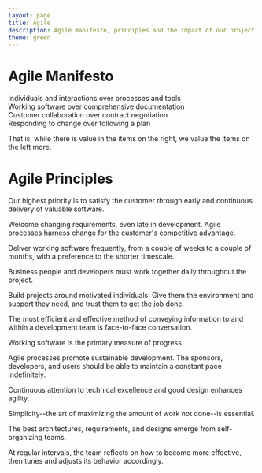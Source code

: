 ```yaml
---
layout: page
title: Agile
description: Agile manifesto, principles and the impact of our project.
theme: green
---
```


# Agile Manifesto
Individuals and interactions over processes and tools<br>
Working software over comprehensive documentation<br>
Customer collaboration over contract negotiation<br>
Responding to change over following a plan<br>

That is, while there is value in the items on the right, we value the items on the left more.

# Agile Principles
Our highest priority is to satisfy the customer
through early and continuous delivery
of valuable software.

Welcome changing requirements, even late in 
development. Agile processes harness change for 
the customer's competitive advantage.

Deliver working software frequently, from a 
couple of weeks to a couple of months, with a 
preference to the shorter timescale.

Business people and developers must work 
together daily throughout the project.

Build projects around motivated individuals. 
Give them the environment and support they need, 
and trust them to get the job done.

The most efficient and effective method of 
conveying information to and within a development 
team is face-to-face conversation.

Working software is the primary measure of progress.

Agile processes promote sustainable development. 
The sponsors, developers, and users should be able 
to maintain a constant pace indefinitely.

Continuous attention to technical excellence 
and good design enhances agility.

Simplicity--the art of maximizing the amount 
of work not done--is essential.

The best architectures, requirements, and designs 
emerge from self-organizing teams.

At regular intervals, the team reflects on how 
to become more effective, then tunes and adjusts 
its behavior accordingly.

